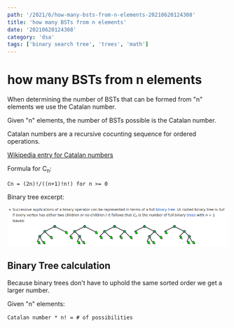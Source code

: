 ```yaml
---
path: '/2021/6/how-many-bsts-from-n-elements-20210620124308'
title: 'how many BSTs from n elements'
date: '20210620124308'
category: 'dsa'
tags: ['binary search tree', 'trees', 'math']
---
```


# how many BSTs from n elements
When determining the number of BSTs that can be formed from "n" elements we use
the Catalan number.

Given "n" elements, the number of BSTs possible is the Catalan number.

Catalan numbers are a recursive cocunting sequence for ordered operations.

[Wikipedia entry for Catalan numbers](https://en.wikipedia.org/wiki/Catalan_number)

Formula for C<sub>n</sub>:
```
Cn = (2n)!/((n+1)!n!) for n >= 0
```

Binary tree excerpt:


![Binary tree example](./20210620124737-img-1.png)


## Binary Tree calculation
Because binary trees don't have to uphold the same sorted order we get a larger number.

Given "n" elements:
```
Catalan number * n! = # of possibilities
```
